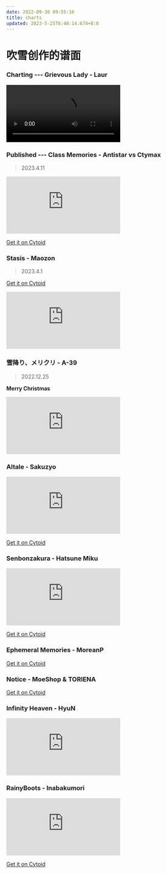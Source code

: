 ```yaml
---
date: 2022-09-30 09:55:16
title: charts
updated: 2023-5-25T6:48:14.674+8:0
---
```

# 吹雪创作的谱面

### Charting --- Grievous Lady - Laur

![DEMO](/demo/newest_demo.mp4)

### Published --- Class Memories - Antistar vs Ctymax

> 2023.4.11

<iframe src="https://player.bilibili.com/player.html?aid=569750743&bvid=BV13v4y1H7GF&cid=1091403704&page=1" scrolling="no" border="0" frameborder="no" framespacing="0" allowfullscreen="true"> </iframe>

<a target="_blank" rel="noopener" href="https://cytoid.io/levels/yuki.classmemo.ctymax"> Get it on Cytoid </a>

### Stasis - Maozon

> 2023.4.1

<a target="_blank" rel="noopener" href="https://cytoid.io/levels/yuki.stasis.maozon"> Get it on Cytoid </a>

<iframe src="https://player.bilibili.com/player.html?aid=824312757&bvid=BV1Zg4y137ys&cid=1078970435&page=1" scrolling="no" border="0" frameborder="no" framespacing="0" allowfullscreen="true"> </iframe>

### 雪降り、メリクリ - A-39

> 2022.12.25

**Merry Christmas**

<iframe src="https://player.bilibili.com/player.html?aid=264060222&bvid=BV1ne411c76T&cid=932203572&page=1" scrolling="no" border="0" frameborder="no" framespacing="0" allowfullscreen="true"> </iframe>

### Altale - Sakuzyo

<iframe src="https://player.bilibili.com/player.html?aid=385029676&bvid=BV1UZ4y1q7Hx&cid=748802499&page=1" scrolling="no" border="0" frameborder="no" framespacing="0" allowfullscreen="true"> </iframe>

<a target="_blank" rel="noopener" href="https://cytoid.io/levels/sakaino.altale.sakuzyo"> Get it on Cytoid </a>

### Senbonzakura - Hatsune Miku

<iframe src="https://player.bilibili.com/player.html?aid=510151462&bvid=BV1au411v7zB&cid=560992988&page=1" scrolling="no" border="0" frameborder="no" framespacing="0" allowfullscreen="true"> </iframe>

<a target="_blank" rel="noopener" href="https://cytoid.io/levels/sakaino.senbonzakura.miku"> Get it on Cytoid </a>

### Ephemeral Memories - MoreanP

<a target="_blank" rel="noopener" href="https://cytoid.io/levels/firesine.ephmem.moreanp"> Get it on Cytoid </a>

### Notice - MoeShop & TORIENA

<a target="_blank" rel="noopener" href="https://cytoid.io/levels/firesine.notice.moeshop"> Get it on Cytoid </a>

### Infinity Heaven - HyuN

<iframe src="https://player.bilibili.com/player.html?aid=899438286&bvid=BV1HN4y1G7eW&cid=800059512&page=1" scrolling="no" border="0" frameborder="no" framespacing="0" allowfullscreen="true"> </iframe>

### RainyBoots - Inabakumori

<iframe src="https://player.bilibili.com/player.html?aid=301880225&bvid=BV1nF411w7QK&cid=800061321&page=1" scrolling="no" border="0" frameborder="no" framespacing="0" allowfullscreen="true"> </iframe>

<a target="_blank" rel="noopener" href="https://cytoid.io/levels/sakaino.rainyboots.inabakumori"> Get it on Cytoid </a>
